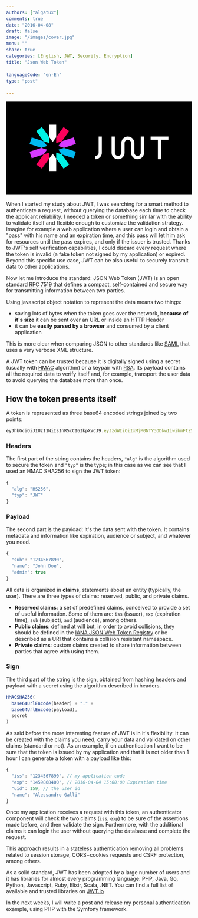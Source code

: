 ```yaml
---
authors: ["algatux"]
comments: true
date: "2016-04-08"
draft: false
image: "/images/cover.jpg"
menu: ""
share: true
categories: [English, JWT, Security, Encryption]
title: "Json Web Token"

languageCode: "en-En"
type: "post"

---
```

![JWT](/images/json-web-tokens/logo.svg)

When I started my study about JWT, I was searching for a smart method to authenticate a request, without querying the database each time to check the applicant reliability.
I needed a token or something similar with the ability to validate itself and flexible enough to customize the validation strategy.
Imagine for example a web application where a user can login and obtain a "pass" with his name and an expiration time, and this pass will let him ask for resources until the pass expires, and only if the issuer is trusted.
Thanks to JWT's self verification capabilities, I could discard every request where the token is invalid (a fake token not signed by my application) or expired.
Beyond this specific use case, JWT can be also useful to securely transmit data to other applications.

Now let me introduce the standard: JSON Web Token (JWT) is an open standard [RFC 7519](https://tools.ietf.org/html/rfc7519) that defines a compact, self-contained and secure way for transmitting information between two parties. 

Using javascript object notation to represent the data means two things: 

- saving lots of bytes when the token goes over the network, **because of it's size** it can be sent over an URL or inside an HTTP Header
- it can be **easily parsed by a browser** and consumed by a client application

This is more clear when comparing JSON to other standards like [SAML](https://en.wikipedia.org/wiki/Security_Assertion_Markup_Language) that uses a very verbose XML structure.

A JWT token can be trusted because it is digitally signed using a secret (usually with [HMAC](https://en.wikipedia.org/wiki/Hash-based_message_authentication_code) algorithm) or a keypair with [RSA](https://en.wikipedia.org/wiki/RSA).
Its payload contains all the required data to verify itself and, for example, transport the user data to avoid querying the database more than once.

## How the token presents itself
A token is represented as three base64 encoded strings joined by two points:

``` javascript
eyJhbGciOiJIUzI1NiIsInR5cCI6IkpXVCJ9.eyJzdWIiOiIxMjM0NTY3ODkwIiwibmFtZSI6IkpvaG4gRG9lIiwiYWRtaW4iOnRydWV9.TJVA95OrM7E2cBab30RMHrHDcEfxjoYZgeFONFh7HgQ
```

### Headers

The first part of the string contains the headers, `"alg"` is the algorithm used to secure the token and `"typ"` is the type; in this case as we can see that I used an HMAC SHA256 to sign the JWT token:

``` javascript
{
  "alg": "HS256",
  "typ": "JWT"
}
```

### Payload
The second part is the payload: it's the data sent with the token. It contains metadata and information like expiration, audience or subject, and whatever you need.

``` javascript
{
  "sub": "1234567890",
  "name": "John Doe",
  "admin": true
}
```

All data is organized in **claims**, statements about an entity (typically, the user). There are three types of claims: reserved, public, and private claims.

- **Reserved claims**: a set of predefined claims, conceived to provide a set of useful information. Some of them are: `iss` (issuer), `exp` (expiration time), `sub` (subject), `aud` (audience), among others.
- **Public claims**: defined at will but, in order to avoid collisions, they should be defined in the [IANA JSON Web Token Registry](http://www.iana.org/assignments/jwt/jwt.xhtml) or be described as a URI that contains a collision resistant namespace.
- **Private claims**: custom claims created to share information between parties that agree with using them.

### Sign
The third part of the string is the sign, obtained from hashing headers and payload with a secret using the algorithm described in headers.

``` javascript
HMACSHA256(
  base64UrlEncode(header) + "." +
  base64UrlEncode(payload),
  secret
)
```

As said before the more interesting feature of JWT is in it's flexibility. It can be created with the claims you need, carry your data and validated on other claims (standard or not).
As an example, if on authentication I want to be sure that the token is issued by my application and that it is not older than 1 hour I can generate a token with a payload like this:

``` javascript
{
  "iss": "1234567890", // my application code
  "exp": "1459868400", // 2016-04-04 15:00:00 Expiration time
  "uid": 159, // the user id
  "name": "Alessandro Galli"
}
```

Once my application receives a request with this token, an authenticator component will check the two claims (`iss`, `exp`) to be sure of the assertions made before, and then validate the sign. Furthermore, with the additional claims it can login the user without querying the database and complete the request.

This approach results in a stateless authentication removing all problems related to session storage, CORS+cookies requests and CSRF protection, among others.

As a solid standard, JWT has been adopted by a large number of users and it has libraries for almost every programming language: PHP, Java, Go, Python, Javascript, Ruby, Elixir, Scala, .NET. You can find a full list of available and trusted libraries on [JWT.io](https://jwt.io/#libraries-io)

In the next weeks, I will write a post and release my personal authentication example, using PHP with the Symfony framework.
